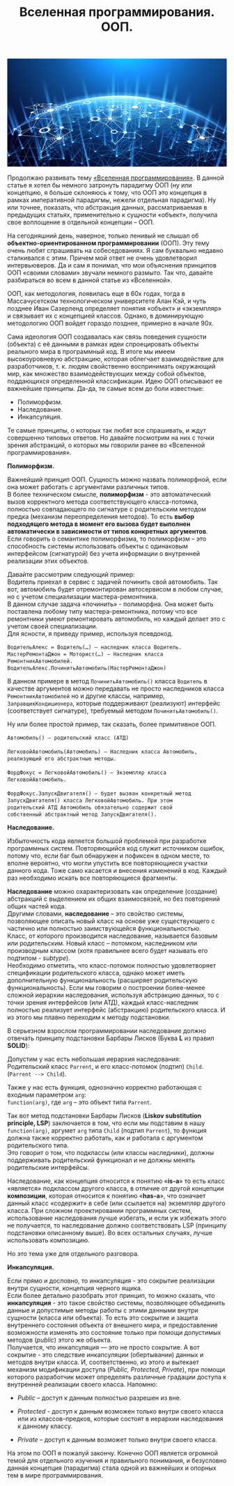 ﻿---
layout: post
title: Вселенная программирования. ООП.
category: "universe"
---
![](/image/post-2021-01-10/1.png)  

Продолжаю развивать тему [«Вселенная программирования»](https://optima740.github.io/universe/2020/12/25/programming-universe1/). В данной статье я хотел бы немного затронуть парадигму ООП (ну или концепцию, я больше склоняюсь к тому, что ООП это концепция в рамках императивной парадигмы, нежели отдельная парадигма). Ну или точнее, показать, что абстракция данных, рассматриваемая в предыдущих статьях, применительно к сущности «объект», получила свое воплощение в отдельной концепции – ООП.  

На сегодняшний день, наверное, только ленивый не слышал об **объектно-ориентированном программировании** (ООП). Эту тему очень любят спрашивать на собеседованиях. Я сам буквально недавно сталкивался с этим. Причем мой ответ не очень удовлетворил интервьюверов. Да и сам я понимал, что мои объяснения принципов ООП «своими словами» звучали немного размыто. Так что, давайте разбираться во всем в данной статье из «Вселенной».  

ООП, как методология, появилась еще в 60х годах, тогда в Массачусетском технологическом университете Алан Кэй, и чуть позднее Иван Сазерленд определяет понятия «объект» и «экземпляр» и связывает их с концепцией классов. Однако, в доминирующую методологию ООП войдет гораздо позднее, примерно в начале 90х.  

Сама идеология ООП создавалась как связь поведения сущности (объекта) с её данными в рамках идеи спроецировать объекты реального мира в программный код. В итоге мы имеем высокоуровневую абстракцию, которая облегчает взаимодействие для разработчиков, т. к. людям свойственно воспринимать окружающий мир, как множество взаимодействующих между собой объектов, поддающихся определенной классификации. 
Идею ООП описывают ее важнейшие принципы. Да-да, те самые всем до боли известные:  

- Полиморфизм.  
- Наследование.  
- Инкапсуляция.  

Те самые принципы, о которых так любят все спрашивать, и ждут совершенно типовых ответов. Но давайте посмотрим на них с точки зрения абстракций, о которых мы говорили ранее во «Вселенной программирования».  


**Полиморфизм.**

Важнейший принцип ООП. Сущность можно назвать полиморфной, если она может работать с аргументами различных типов.  
В более техническом смысле, **полиморфизм** - это автоматический вызов корректного метода соответствующего класса-потомка, полностью совпадающего по сигнатуре с родительским методом предка (механизм переопределения методов). То есть **выбор подходящего метода в момент его вызова будет выполнен автоматически в зависимости от типов конкретных аргументов**.  
Если говорить о семантике полиморфизма, то полиморфизм – это способность системы использовать объекты с одинаковым интерфейсом (сигнатурой) без учета информации о внутренней реализации этих объектов.  

Давайте рассмотрим следующий пример:  
Водитель приехал в сервис с задачей починить свой автомобиль. Так вот, автомобиль будет отремонтирован автосервисом в любом случае, но с учетом специализации мастера-ремонтника.  
В данном случае задача «починить» - полиморфна. Она может быть поставлена любому типу мастера-ремонтника, потому что все ремонтники умеют ремонтировать автомобиль, но каждый делает это с учетом своей специализации.  
Для ясности, я приведу пример, используя псевдокод.  

```
ВодительАлекс = Водитель(…) – наследник класса Водитель.
МастерРемонтаДжон = Моторист(…) – Наследник класса РемонтникАвтомобилей.
ВодительАлекс.ПочинитьАвтомобиль(МастерРемонтаДжон)  

```  
В данном примере в метод `ПочинитьАвтомобиль()` класса `Водитель` в качестве аргументов можно передавать не просто наследников класса `РемонтникАвтомобилей` но и другие классы, например, `ЗаправщикКондиционера`, которые поддерживают (реализуют) интерфейс (соответствует сигнатуре), требуемый методом `ПочинитьАвтомобиль()`.  

Ну или более простой пример, так сказать, более примитивное ООП. 

```
Автомобиль() – родительский класс (АТД)  

ЛегковойАвтомобиль(Автомобиль) – Наследник класса Автомобиль,  
реализующий его абстрактные методы.  

ФордФокус = ЛегковойАвтомобиль() – Экземпляр класса ЛегковойАвтомобиль.  

ФордФокус.ЗапускДвигателя() – будет вызван конкретный метод  
ЗапускДвигателя() класса ЛегковойАвтомобиль. При этом  
родительский АТД Автомобиль обязательно содержит свой  
собственный абстрактный метод ЗапускДвигателя().   
```  

**Наследование.**  

Избыточность кода является большой проблемой при разработке программных систем. Повторяющийся код служит источником ошибок, потому что, если баг был обнаружен и пофиксен в одном месте, то вполне вероятно, что могли упустить все повторяющиеся участки данного кода. Тоже само касается и внесения изменений в код. Каждый раз необходимо искать все повторяющиеся фрагменты.  

**Наследование** можно охарактеризовать как определение (создание) абстракций с выделением их общих взаимосвязей, но без повторений общих частей кода.  
Другими словами, **наследование** – это свойство системы, позволяющее описать новый класс на основе уже существующего с частично или полностью заимствующейся функциональностью.  
Класс, от которого производится наследование, называется базовым или родительским. Новый класс – потомком, наследником или производным классом (хотя правильнее всего будет называть его подтипом - *subtype*).  
Необходимо отметить, что класс-потомок полностью удовлетворяет спецификации родительского класса, однако может иметь дополнительную функциональность (расширяет родительскую функциональность). Если мы говорим о построении более-менее сложной иерархии наследования, используя абстракцию данных, то с точки зрения интерфейсов (или АТД), каждый класс-наследник полностью реализует интерфейс (абстракцию) родительского класса. И из этого мы плавно переходим к методу подстановки.  

В серьезном взрослом программировании наследование должно отвечать принципу подстановки Барбары Лисков (Буква **L** из правил **SOLID**):  

Допустим у нас есть небольшая иерархия наследования:  
Родительский класс `Parrent`, и его класс-потомок (подтип) `Child`. (`Parrent --> Child`).  

Также у нас есть функция, однозначно корректно работающая с входным параметром `arg`:  
`function(arg)`, где `arg` – это объект типа `Parrent`.  

Так вот метод подстановки Барбары Лисков (**Liskov substitution principle, LSP**) заключается в том, что если мы подставим в нашу `function(arg)`, аргумет `arg` типа `Child` (подтип `Parrent`), то функция должна также корректно работать, как и работала с аргументом родительского типа.  
Это говорит о том, что подклассы (или классы наследники), должны поддерживать родительский функционал и не должны менять родительские интерфейсы.  

Наследование, как концепция относится к понятию «**is-a**» то есть класс «является» подклассом другого класса, в отличие от другой концепции **композиции**, которая относится к понятию «**has-a**», что означает данный класс «содержит» в себе (или ссылается на) экземпляр другого класса. 
При сложном проектировании программных систем, использование наследования лучше избегать, и если уж избежать этого не получается, то наследование должно соответствовать LSP (принципу подстановки описанному выше). Во всех остальных случаях, лучше использовать композицию.  

Но это тема уже для отдельного разговора.  

**Инкапсуляция.**  

Если прямо и дословно, то инкапсуляция - это сокрытие реализации внутри сущности, концепция черного ящика.    
Если более детально разобрать этот принцип, то можно сказать, что **инкапсуляция** - это такое свойство системы, позволяющее объединить данные и допустимые методы работы с этими данными внутри сущности (класса или объекта). То есть это сокрытие и защита внутреннего состояния объекта от внешнего мира, и предоставление возможности изменять это состояние только при помощи допустимых методов (*public*) этого же объекта.    
Получается, что инкапсуляция — это не просто сокрытие. А вот сокрытие - это следствие инкапсуляции (обертывании) данных и методов внутри класса. И, соответственно, из этого и вытекает механизм модификации доступа (*Public, Protected, Private*), при помощи которого разработчик может определять различные градации доступа к внутренней реализации своего класса. Напомню:  

- *Public* – доступ к данным полностью разрешен из вне.  

- *Protected* - доступ к данным возможен только внутри своего класса или из классов-предков, которые состоят в иерархии наследования к данному классу.  

- *Private* – доступ к данным возможет только внутри своего класса.  

На этом по ООП я пожалуй закончу. Конечно ООП является огромной темой для отдельного изучения и правильного понимания, и безусловно данная концепция (парадигма) стала одной из важнейших и опорных тем в мире программирования.
















